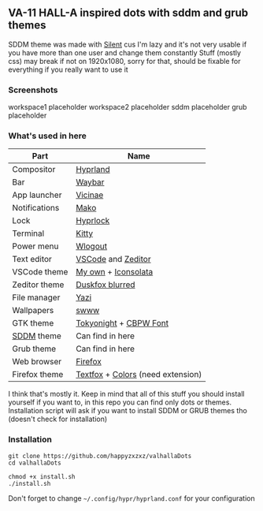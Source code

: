 
## VA-11 HALL-A inspired dots with sddm and grub themes
SDDM theme was made with [Silent](https://github.com/uiriansan/SilentSDDM) cus I'm lazy and it's not very usable if you have more than one user and change them constantly
Stuff (mostly css) may break if not on 1920x1080, sorry for that, should be fixable for everything if you really want to use it
### Screenshots
workspace1 placeholder
workspace2 placeholder
sddm placeholder
grub placeholder
### What's used in here
|Part|Name|
|--|--|
|Compositor|[Hyprland](https://github.com/hyprwm/Hyprland)|
|Bar|[Waybar](https://github.com/Alexays/Waybar)|
|App launcher|[Vicinae](https://github.com/vicinaehq/vicinae)|
|Notifications|[Mako](https://github.com/emersion/mako)|
|Lock|[Hyprlock](https://github.com/hyprwm/hyprlock/)|
|Terminal|[Kitty](https://github.com/kovidgoyal/kitty)|
|Power menu|[Wlogout](https://github.com/ArtsyMacaw/wlogout)|
|Text editor|[VSCode](https://code.visualstudio.com/) and [Zeditor](https://zed.dev/)|
|VSCode theme|[My own](https://marketplace.visualstudio.com/items?itemName=karasevuy.va-11-hall-a-inspired-theme) + [Iconsolata](https://fonts.google.com/specimen/Inconsolata)|
|Zeditor theme|[Duskfox blurred](https://zed.dev/extensions/nvim-nightfox)|
|File manager|[Yazi](https://github.com/sxyazi/yazi)|
|Wallpapers|[swww](https://github.com/LGFae/swww)|
|GTK theme|[Tokyonight](https://github.com/Fausto-Korpsvart/Tokyonight-GTK-Theme) + [CBPW Font](https://www.dafont.com/cyberpunkwaifus.font)|
|[SDDM](https://wiki.archlinux.org/title/SDDM) theme|Can find in here|
|Grub theme|Can find in here|
|Web browser|[Firefox](https://www.firefox.com/en-US/)|
|Firefox theme|[Textfox](https://github.com/sheeeng/adriankarlen-textfox/blob/main/readme.md) + [Colors](https://color.firefox.com/?theme=XQAAAAIZAQAAAAAAAABBKYhm849SCia3ftKEGccwS-xMDPr6QjyjB45W7s1iIrDvVaYoZsTt435quL77NpKNXOiEBW9XzRKM3iEUw_DVsfcURsvuj49T9-mcIwM9uHfj0YsBCkfKEwqNkT7Nm0UI1W71UV1KkBM3rz1dbf97O4h3yVi4ooIvUG5qoXNA-RirnAw0B5IFSP3qXZuj9ChAd_BXtJg6q0fWmYPaCy6_rP7Bq7zzOdv_Y7_7AA) (need extension)|

I think that's mostly it. Keep in mind that all of this stuff you should install yourself if you want to, in this repo you can find only dots or themes. Installation script will ask if you want to install SDDM or GRUB themes tho (doesn't check for installation)
###
### Installation

    git clone https://github.com/happyzxzxz/valhallaDots
    cd valhallaDots

    chmod +x install.sh
    ./install.sh
Don't forget to change `~/.config/hypr/hyprland.conf` for your configuration

